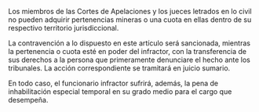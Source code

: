 Los miembros de las Cortes de Apelaciones y los jueces letrados en lo civil no pueden adquirir pertenencias mineras o una cuota en ellas dentro de su respectivo territorio jurisdiccional.

La contravención a lo dispuesto en este artículo será sancionada, mientras la pertenencia o cuota esté en poder del infractor, con la transferencia de sus derechos a la persona que primeramente denunciare el hecho ante los tribunales. La acción correspondiente se tramitará en juicio sumario.

En todo caso, el funcionario infractor sufrirá, además, la pena de inhabilitación especial temporal en su grado medio para el cargo que desempeña.

